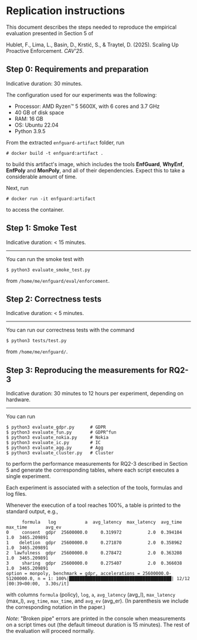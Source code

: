 # Replication instructions

This document describes the steps needed to reproduce the empirical evaluation presented in Section 5 of

Hublet, F., Lima, L., Basin, D., Krstić, S., & Traytel, D. (2025). Scaling Up Proactive Enforcement. *CAV'25*.

## Step 0: Requirements and preparation

Indicative duration: 30 minutes.

The configuration used for our experiments was the following:

  * Processor: AMD Ryzen™ 5 5600X, with 6 cores and 3.7 GHz
  * 40 GB of disk space
  * RAM: 16 GB
  * OS: Ubuntu 22.04
  * Python 3.9.5

From the extracted `enfguard-artifact` folder, run

```
# docker build -t enfguard:artifact .
```

to build this artifact's image, which includes the tools **EnfGuard**, **WhyEnf**, **EnfPoly** and **MonPoly**,
and all of their dependencies. Expect this to take a considerable amount of time.

Next, run

```
# docker run -it enfguard:artifact
```

to access the container.

## Step 1: Smoke Test

Indicative duration: < 15 minutes.

-----------------

You can run the smoke test with

```
$ python3 evaluate_smoke_test.py
```

from `/home/me/enfguard/eval/enforcement`.


## Step 2: Correctness tests

Indicative duration: < 5 minutes.

-----------------

You can run our correctness tests with the command

```
$ python3 tests/test.py
```

from `/home/me/enfguard/`.

## Step 3: Reproducing the measurements for RQ2-3

Indicative duration: 30 minutes to 12 hours per experiment, depending on hardware.

-----------------

You can run

```
$ python3 evaluate_gdpr.py      # GDPR
$ python3 evaluate_fun.py       # GDPR^fun
$ python3 evaluate_nokia.py     # Nokia
$ python3 evaluate_ic.py        # IC
$ python3 evaluate_agg.py       # Agg
$ python3 evaluate_cluster.py   # Cluster
```

to perform the performance measurements for RQ2-3 described in Section 5 and generate the corresponding tables,
where each script executes a single experiment.

Each experiment is associated with a selection of the tools, formulas and log files.

Whenever the execution of a tool reaches 100%, a table is printed to the standard output, e.g.,

```
      formula   log           a  avg_latency  max_latency  avg_time  max_time       avg_ev
0     consent  gdpr  25600000.0     0.319972          2.0  0.394104       1.0  3465.209891
1    deletion  gdpr  25600000.0     0.271870          2.0  0.358962       1.0  3465.209891
2  lawfulness  gdpr  25600000.0     0.278472          2.0  0.363208       1.0  3465.209891
3     sharing  gdpr  25600000.0     0.275407          2.0  0.366038       1.0  3465.209891
option = monpoly, benchmark = gdpr, accelerations = 25600000.0-51200000.0, n = 1: 100%|███████████████████████████████████████| 12/12 [00:39<00:00,  3.30s/it]
```

with columns `formula` (policy), `log`, `a`, `avg_latency` (avg_l), `max_latency` (max_l), `avg_time`,
`max_time`, and `avg_ev` (avg_er). (In parenthesis we include the corresponding notation in the paper.)

*Note*: "Broken pipe" errors are printed in the console when measurements on a script times out (the default timeout duration is 15 minutes). The rest of the evaluation will proceed normally.
